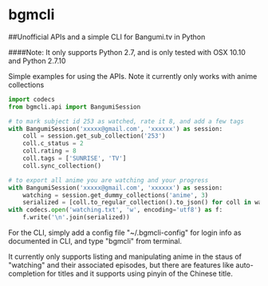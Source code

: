 # bgmcli
##Unofficial APIs and a simple CLI for Bangumi.tv in Python

####Note: It only supports Python 2.7, and is only tested with OSX 10.10 and Python 2.7.10

Simple examples for using the APIs. Note it currently only works with anime collections

```python
import codecs
from bgmcli.api import BangumiSession

# to mark subject id 253 as watched, rate it 8, and add a few tags
with BangumiSession('xxxxx@gmail.com', 'xxxxxx') as session:
    coll = session.get_sub_collection('253')
    coll.c_status = 2
    coll.rating = 8
    coll.tags = ['SUNRISE', 'TV']
    coll.sync_collection()

# to export all anime you are watching and your progress
with BangumiSession('xxxxx@gmail.com', 'xxxxxx') as session:
    watching = session.get_dummy_collections('anime', 3)
    serialized = [coll.to_regular_collection().to_json() for coll in watching]
with codecs.open('watching.txt', 'w', encoding='utf8') as f:
    f.write('\n'.join(serialized))
```

For the CLI, simply add a config file "~/.bgmcli-config" for login
info as documented in CLI, and type "bgmcli" from terminal.

It currently only supports listing and manipulating anime in the staus of "watching" and their associated episodes,
but there are features like auto-completion for titles and it supports using pinyin of the Chinese title.
